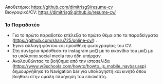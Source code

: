 Αποθετήριο: https://github.com/dimitrisg9/resume-cv <br>
Βιογραφικό/CV: https://dimitrisg9.github.io/resume-cv/

### 1ο Παραδοτέο
- Για το πρώτο παραδοτέο επέλεξα το πρώτο θέμα απο τα παραδείγματα (https://github.com/sharu725/online-cv/) .
- Έγινε αλλαγή φόντου και προσθήκη φωτογραφίας του CV. 
- Στη συνέχεια πρόσθεσα το instagram μαζί με το εικονίδιο του μαζι με τα υπόλοιπα social media που ήδη υπήρχαν. 
- Ακολουθώντας το βοήθημα από την ιστοσελίδα (https://www.w3schools.com/howto/howto_js_mobile_navbar.asp) δημιουργήθηκε το Navigation bar για υπολογηστή και κινητό όπου βοήθαει στην ομαλή πλοήγηση του επισκέπτη.  
